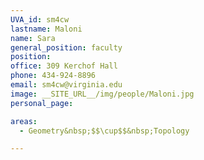 ```yaml
---
UVA_id: sm4cw
lastname: Maloni
name: Sara
general_position: faculty
position:
office: 309 Kerchof Hall
phone: 434-924-8896
email: sm4cw@virginia.edu
image: __SITE_URL__/img/people/Maloni.jpg
personal_page:

areas:
  - Geometry&nbsp;$$\cup$$&nbsp;Topology

---
```

